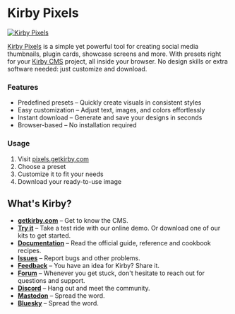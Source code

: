 # Kirby Pixels

[![Kirby Pixels](https://github.com/user-attachments/assets/e7ab7cab-736d-450c-b5f9-3c5b3ba118ac)](https://pxels.getkirby.com)

[Kirby Pixels](https://pxels.getkirby.com) is a simple yet powerful tool for creating social media thumbnails, plugin cards, showcase screens and more. With presets right for your [Kirby CMS](https://getkirby.com) project, all inside your browser. No design skills or extra software needed: just customize and download.

### Features
- Predefined presets – Quickly create visuals in consistent styles
- Easy customization – Adjust text, images, and colors effortlessly
- Instant download – Generate and save your designs in seconds
- Browser-based – No installation required

### Usage
1. Visit [pixels.getkirby.com](https://pixels.getkirby.com)
2. Choose a preset
3. Customize it to fit your needs
4. Download your ready-to-use image

## What's Kirby?

-   **[getkirby.com](https://getkirby.com)** – Get to know the CMS.
-   **[Try it](https://getkirby.com/try)** – Take a test ride with our online demo. Or download one of our kits to get started.
-   **[Documentation](https://getkirby.com/docs/guide)** – Read the official guide, reference and cookbook recipes.
-   **[Issues](https://github.com/getkirby/kirby/issues)** – Report bugs and other problems.
-   **[Feedback](https://feedback.getkirby.com)** – You have an idea for Kirby? Share it.
-   **[Forum](https://forum.getkirby.com)** – Whenever you get stuck, don't hesitate to reach out for questions and support.
-   **[Discord](https://chat.getkirby.com)** – Hang out and meet the community.
-   **[Mastodon](https://mastodon.social/@getkirby)** – Spread the word.
-   **[Bluesky](https://bsky.app/profile/getkirby.com)** – Spread the word.
